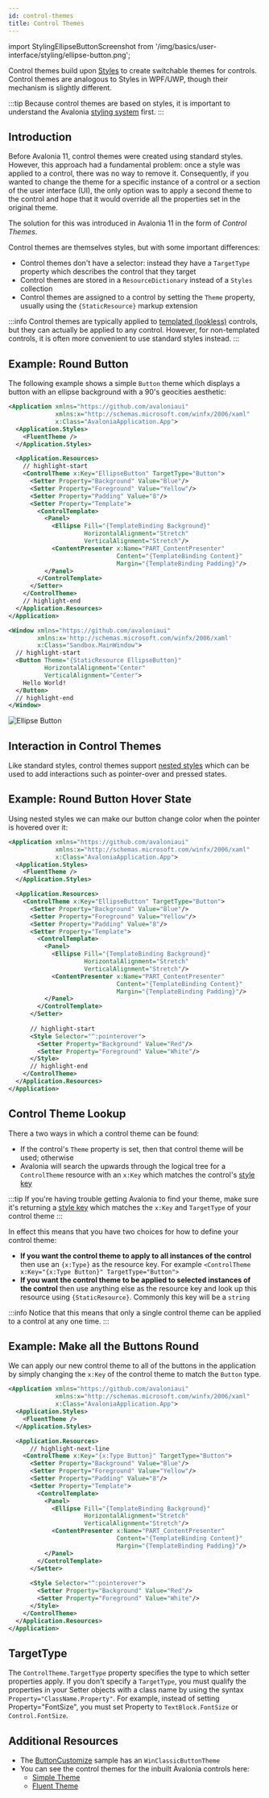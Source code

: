 ```yaml
---
id: control-themes
title: Control Themes
---
```


import StylingEllipseButtonScreenshot from '/img/basics/user-interface/styling/ellipse-button.png';

Control themes build upon [Styles](styles) to create switchable themes for controls. Control themes are analogous to Styles in WPF/UWP, though their mechanism is slightly different.

:::tip
Because control themes are based on styles, it is important to understand the Avalonia [styling system](styles) first.
:::

## Introduction

Before Avalonia 11, control themes were created using standard styles. However, this approach had a fundamental problem: once a style was applied to a control, there was no way to remove it. Consequently, if you wanted to change the theme for a specific instance of a control or a section of the user interface (UI), the only option was to apply a second theme to the control and hope that it would override all the properties set in the original theme.

The solution for this was introduced in Avalonia 11 in the form of _Control Themes_.

Control themes are themselves styles, but with some important differences:

- Control themes don't have a selector: instead they have a `TargetType` property which describes the control that they target
- Control themes are stored in a `ResourceDictionary` instead of a `Styles` collection
- Control themes are assigned to a control by setting the `Theme` property, usually using the `{StaticResource}` markup extension

:::info
Control themes are typically applied to [templated (lookless)](../controls/creating-controls/choosing-a-custom-contro-type.md) controls, but they can actually be applied to any control. However, for non-templated controls, it is often more convenient to use standard styles instead.
:::

## Example: Round Button

The following example shows a simple `Button` theme which displays a button with an ellipse background with a 90's geocities aesthetic:

```xml title="App.axaml"
<Application xmlns="https://github.com/avaloniaui"
             xmlns:x="http://schemas.microsoft.com/winfx/2006/xaml"
             x:Class="AvaloniaApplication.App">
  <Application.Styles>
    <FluentTheme />
  </Application.Styles>

  <Application.Resources>
    // highlight-start
    <ControlTheme x:Key="EllipseButton" TargetType="Button">
      <Setter Property="Background" Value="Blue"/>
      <Setter Property="Foreground" Value="Yellow"/>
      <Setter Property="Padding" Value="8"/>
      <Setter Property="Template">
        <ControlTemplate>
          <Panel>
            <Ellipse Fill="{TemplateBinding Background}"
                     HorizontalAlignment="Stretch"
                     VerticalAlignment="Stretch"/>
            <ContentPresenter x:Name="PART_ContentPresenter"
                              Content="{TemplateBinding Content}"
                              Margin="{TemplateBinding Padding}"/>
          </Panel>
        </ControlTemplate>
      </Setter>
    </ControlTheme>
    // highlight-end
  </Application.Resources>
</Application>
```

```xml title='MainWindow.xaml'
<Window xmlns="https://github.com/avaloniaui"
        xmlns:x='http://schemas.microsoft.com/winfx/2006/xaml'
        x:Class="Sandbox.MainWindow">
  // highlight-start
  <Button Theme="{StaticResource EllipseButton}"
          HorizontalAlignment="Center"
          VerticalAlignment="Center">
    Hello World!
  </Button>
  // highlight-end
</Window>
```

<p><img className="medium-image-zoom" src={StylingEllipseButtonScreenshot} alt="Ellipse Button" /></p>

## Interaction in Control Themes

Like standard styles, control themes support [nested styles](../styling/styles.md#nesting-styles) which can be used to add interactions such as pointer-over and pressed states.

## Example: Round Button Hover State

Using nested styles we can make our button change color when the pointer is hovered over it:

```xml title="App.axaml"
<Application xmlns="https://github.com/avaloniaui"
             xmlns:x="http://schemas.microsoft.com/winfx/2006/xaml"
             x:Class="AvaloniaApplication.App">
  <Application.Styles>
    <FluentTheme />
  </Application.Styles>

  <Application.Resources>
    <ControlTheme x:Key="EllipseButton" TargetType="Button">
      <Setter Property="Background" Value="Blue"/>
      <Setter Property="Foreground" Value="Yellow"/>
      <Setter Property="Padding" Value="8"/>
      <Setter Property="Template">
        <ControlTemplate>
          <Panel>
            <Ellipse Fill="{TemplateBinding Background}"
                     HorizontalAlignment="Stretch"
                     VerticalAlignment="Stretch"/>
            <ContentPresenter x:Name="PART_ContentPresenter"
                              Content="{TemplateBinding Content}"
                              Margin="{TemplateBinding Padding}"/>
          </Panel>
        </ControlTemplate>
      </Setter>
      
      // highlight-start
      <Style Selector="^:pointerover">
        <Setter Property="Background" Value="Red"/>
        <Setter Property="Foreground" Value="White"/>
      </Style>
      // highlight-end
    </ControlTheme>
  </Application.Resources>
</Application>
```

## Control Theme Lookup

There a two ways in which a control theme can be found:

- If the control's `Theme` property is set, then that control theme will be used; otherwise
- Avalonia will search the upwards through the logical tree for a `ControlTheme` resource with an `x:Key` which matches the control's [style key](styles#style-key)

:::tip
If you're having trouble getting Avalonia to find your theme, make sure it's returning a [style key](styles#style-key) which matches the `x:Key` and `TargetType` of your control theme
:::

In effect this means that you have two choices for how to define your control theme:

- **If you want the control theme to apply to all instances of the control** then use an `{x:Type}` as the resource key. For example
  `<ControlTheme x:Key="{x:Type Button}" TargetType="Button">`
- **If you want the control theme to be applied to selected instances of the control** then use anything else as the resource key and look up this resource using `{StaticResource}`. Commonly this key will be a `string`

:::info
Notice that this means that only a single control theme can be applied to a control at any one time.
:::

## Example: Make all the Buttons Round

We can apply our new control theme to all of the buttons in the application by simply changing the `x:Key` of the control theme to match the `Button` type.

```xml title="App.axaml"
<Application xmlns="https://github.com/avaloniaui"
             xmlns:x="http://schemas.microsoft.com/winfx/2006/xaml"
             x:Class="AvaloniaApplication.App">
  <Application.Styles>
    <FluentTheme />
  </Application.Styles>

  <Application.Resources>
      // highlight-next-line
    <ControlTheme x:Key="{x:Type Button}" TargetType="Button">
      <Setter Property="Background" Value="Blue"/>
      <Setter Property="Foreground" Value="Yellow"/>
      <Setter Property="Padding" Value="8"/>
      <Setter Property="Template">
        <ControlTemplate>
          <Panel>
            <Ellipse Fill="{TemplateBinding Background}"
                     HorizontalAlignment="Stretch"
                     VerticalAlignment="Stretch"/>
            <ContentPresenter x:Name="PART_ContentPresenter"
                              Content="{TemplateBinding Content}"
                              Margin="{TemplateBinding Padding}"/>
          </Panel>
        </ControlTemplate>
      </Setter>
      
      <Style Selector="^:pointerover">
        <Setter Property="Background" Value="Red"/>
        <Setter Property="Foreground" Value="White"/>
      </Style>
    </ControlTheme>
  </Application.Resources>
</Application>
```

## TargetType

The `ControlTheme.TargetType` property specifies the type to which setter properties apply. If you don't specify a `TargetType`, you must qualify the properties in your Setter objects with a class name by using the syntax `Property="ClassName.Property"`. For example, instead of setting Property="FontSize", you must set Property to `TextBlock.FontSize` or `Control.FontSize`.

## Additional Resources

- The [ButtonCustomize](https://github.com/AvaloniaUI/AvaloniaUI.QuickGuides/tree/main/ButtonCustomize) sample has an `WinClassicButtonTheme`
- You can see the control themes for the inbuilt Avalonia controls here:
  - [Simple Theme](https://github.com/AvaloniaUI/Avalonia/tree/master/src/Avalonia.Themes.Simple/Controls)
  - [Fluent Theme](https://github.com/AvaloniaUI/Avalonia/tree/master/src/Avalonia.Themes.Fluent/Controls)
